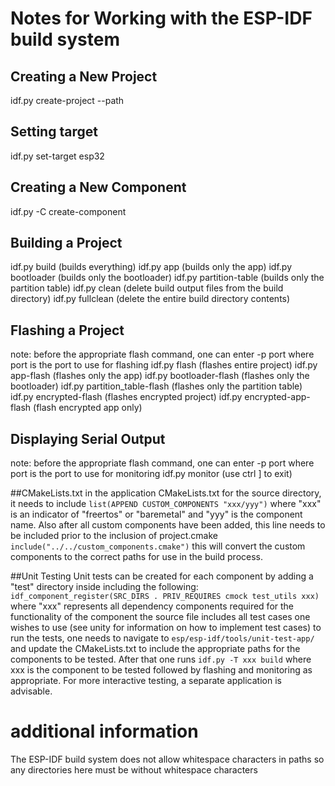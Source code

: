 # Notes for Working with the ESP-IDF build system

## Creating a New Project

idf.py create-project --path <project path> <path name>

## Setting target
idf.py set-target esp32

## Creating a New Component
idf.py -C <component path> create-component <component name>

## Building a Project
idf.py build   (builds everything)
idf.py app     (builds only the app)
idf.py bootloader (builds only the bootloader)
idf.py partition-table (builds only the partition table)
idf.py clean (delete build output files from the build directory)
idf.py fullclean (delete the entire build directory contents)

## Flashing a Project
note:  before the appropriate flash command, one can enter -p port where port is the port to use for flashing
idf.py flash  (flashes entire project)
idf.py app-flash (flashes only the app)
idf.py bootloader-flash (flashes only the bootloader)
idf.py partition_table-flash (flashes only the partition table)
idf.py encrypted-flash (flashes encrypted project)
idf.py encrypted-app-flash (flash encrypted app only)

## Displaying Serial Output
note:  before the appropriate flash command, one can enter -p port where port is the port to use for monitoring
idf.py monitor  (use ctrl ] to exit)

##CMakeLists.txt
in the application CMakeLists.txt for the source directory, it needs to include `list(APPEND CUSTOM_COMPONENTS "xxx/yyy")` where "xxx" is an indicator of "freertos" or "baremetal" and "yyy" is the component name.  Also after all custom components have been added, this line needs to be included prior to the inclusion of project.cmake `include("../../custom_components.cmake")` this will convert the custom components to the correct paths for use in the build process.

##Unit Testing
Unit tests can be created for each component by adding a "test" directory inside including the following:
  `idf_component_register(SRC_DIRS .
                       PRIV_REQUIRES cmock test_utils xxx)`
  where "xxx" represents all dependency components required for the functionality of the component
  the source file includes all test cases one wishes to use (see unity for information on how to implement test cases)
  to run the tests, one needs to navigate to `esp/esp-idf/tools/unit-test-app/` and update the CMakeLists.txt to include the appropriate paths for the components to be tested.  After that one runs `idf.py -T xxx build` where xxx is the component to be tested followed by flashing and monitoring as appropriate.  For more interactive testing, a separate application is advisable.

# additional information
The ESP-IDF build system does not allow whitespace characters in paths so any directories here must be without whitespace characters

